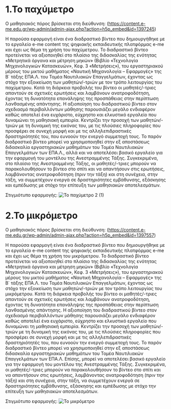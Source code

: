 # 1.Το παχύμετρο
Ο μαθησιακός πόρος βρίσκεται στη διεύθυνση: (https://content.e-me.edu.gr/wp-admin/admin-ajax.php?action=h5p_embed&id=1397245)

Η παρούσα εφαρμογή είναι ένα διαδραστικό βίντεο που δημιουργήθηκε με το εργαλείο e-me content της ψηφιακής εκπαιδευτικής πλατφόρμας e-me και έχει ως θέμα τη χρήση του παχύμετρου. Το διαδραστικό βίντεο προτείνεται να αξιοποιηθεί στο πλαίσιο της διδασκαλίας της ενότητας «Μετρητικά όργανα και μέτρηση μηκών» (Βιβλίο «Τεχνολογία Μηχανολογικών Κατασκευών», Κεφ. 3 «Μετρήσεις»), του εργαστηριακού μέρους του μικτού μαθήματος «Ναυτική Μηχανολογία – Εφαρμογές» της Β΄ τάξης ΕΠΑ.Λ. του Τομέα Ναυτιλιακών Επαγγελμάτων, έχοντας ως στόχο την εξοικείωση των μαθητών/-τριών με τον τρόπο λειτουργίας του παχύμετρου. Κατά τη διάρκεια προβολής του βίντεο οι μαθητές/-τριες απαντούν σε σχετικές ερωτήσεις και λαμβάνουν ανατροφοδότηση, έχοντας τη δυνατότητα επανάληψης της προσπάθειας στην περίπτωση λανθασμένης απάντησης. Η αξιοποίηση του διαδραστικού βίντεο στον σχεδιασμό περιβαλλόντων μάθησης παρουσιάζει μεγάλο ενδιαφέρον καθώς αποτελεί ένα ευχάριστο, εύχρηστο και ελκυστικό εργαλείο που δυναμώνει τη μαθησιακή εμπειρία. Κεντρίζει την προσοχή των μαθητών/-τριών με τη δυναμική της εικόνας του, με τις πλούσιες πληροφορίες που προσφέρει σε συνεχή μορφή και με τις αλληλεπιδραστικές δραστηριότητές του, που ευνοούν την ενεργό συμμετοχή τους.  Το παρόν διαδραστικό βίντεο μπορεί να χρησιμοποιηθεί στην εξ αποστάσεως διδασκαλία εργαστηριακών μαθημάτων του Τομέα Ναυτιλιακών Επαγγελμάτων των ΕΠΑ.Λ., αλλά και να αποτελέσει βασικό εργαλείο για την εφαρμογή του μοντέλου της Ανεστραμμένης Τάξης. Συγκεκριμένα, στο πλαίσιο της Ανεστραμμένης Τάξης, οι μαθητές/-τριες μπορούν να παρακολουθήσουν το βίντεο στο σπίτι και να απαντήσουν στις ερωτήσεις, λαμβάνοντας ανατροφοδότηση (πριν την τάξη) και στη συνέχεια, στην τάξη, να συμμετέχουν ενεργά σε δραστηριότητες εμβάθυνσης, εξάσκησης και εμπέδωσης με στόχο την επίτευξη των μαθησιακών αποτελεσμάτων.


Στιγμιότυπο εφαρμογής: ![Το παχύμετρο 2 (1)](https://github.com/user-attachments/assets/93493582-e1c6-4810-98e8-d1625d79959d)




# 2.Το μικρόμετρο
Ο μαθησιακός πόρος βρίσκεται στη διεύθυνση: (https://content.e-me.edu.gr/wp-admin/admin-ajax.php?action=h5p_embed&id=1397557)

Η παρούσα εφαρμογή είναι ένα διαδραστικό βίντεο που δημιουργήθηκε με το εργαλείο e-me content της ψηφιακής εκπαιδευτικής πλατφόρμας e-me και έχει ως θέμα τη χρήση του μικρόμετρου. Το διαδραστικό βίντεο προτείνεται να αξιοποιηθεί στο πλαίσιο της διδασκαλίας της ενότητας «Μετρητικά όργανα και μέτρηση μηκών» (Βιβλίο «Τεχνολογία Μηχανολογικών Κατασκευών», Κεφ. 3 «Μετρήσεις»), του εργαστηριακού μέρους του μικτού μαθήματος «Ναυτική Μηχανολογία – Εφαρμογές» της Β΄ τάξης ΕΠΑ.Λ. του Τομέα Ναυτιλιακών Επαγγελμάτων, έχοντας ως στόχο την εξοικείωση των μαθητών/-τριών με τον τρόπο λειτουργίας του μικρόμετρου. Κατά τη διάρκεια προβολής του βίντεο οι μαθητές/-τριες απαντούν σε σχετικές ερωτήσεις και λαμβάνουν ανατροφοδότηση, έχοντας τη δυνατότητα επανάληψης της προσπάθειας στην περίπτωση λανθασμένης απάντησης. 
Η αξιοποίηση του διαδραστικού βίντεο στον σχεδιασμό περιβαλλόντων μάθησης παρουσιάζει μεγάλο ενδιαφέρον καθώς αποτελεί ένα ευχάριστο, εύχρηστο και ελκυστικό εργαλείο που δυναμώνει τη μαθησιακή εμπειρία. Κεντρίζει την προσοχή των μαθητών/-τριών με τη δυναμική της εικόνας του, με τις πλούσιες πληροφορίες που προσφέρει σε συνεχή μορφή και με τις αλληλεπιδραστικές δραστηριότητές του, που ευνοούν την ενεργό συμμετοχή τους.  Το παρόν διαδραστικό βίντεο μπορεί να χρησιμοποιηθεί στην εξ αποστάσεως διδασκαλία εργαστηριακών μαθημάτων του Τομέα Ναυτιλιακών Επαγγελμάτων των ΕΠΑ.Λ. Επίσης, μπορεί να αποτελέσει βασικό εργαλείο για την εφαρμογή του μοντέλου της Ανεστραμμένης Τάξης. Συγκεκριμένα, οι μαθητές/-τριες μπορούν να παρακολουθήσουν το βίντεο στο σπίτι και να απαντήσουν στις ερωτήσεις, λαμβάνοντας ανατροφοδότηση (πριν την τάξη) και στη συνέχεια, στην τάξη, να συμμετέχουν ενεργά σε δραστηριότητες εμβάθυνσης, εξάσκησης και εμπέδωσης με στόχο την επίτευξη των μαθησιακών αποτελεσμάτων.

Στιγμιότυπο εφαρμογής: ![Το μικρόμετρο](https://github.com/user-attachments/assets/00cb4a0f-4cbb-4e1f-abbf-4c438ff1e241)

